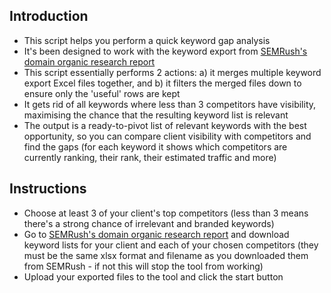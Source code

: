 ## Introduction

- This script helps you perform a quick keyword gap analysis
- It's been designed to work with the keyword export from [SEMRush's domain organic research report](https://www.semrush.com/analytics/organic/positions/?sortField=&sortDirection=desc&db=uk&q=ebay.com&searchType=domain)
- This script essentially performs 2 actions: a) it merges multiple keyword export Excel files together, and b) it filters the merged files down to ensure only the 'useful' rows are kept
- It gets rid of all keywords where less than 3 competitors have visibility, maximising the chance that the resulting keyword list is relevant
- The output is a ready-to-pivot list of relevant keywords with the best opportunity, so you can compare client visibility with competitors and find the gaps (for each keyword it shows which competitors are currently ranking, their rank, their estimated traffic and more)

## Instructions

- Choose at least 3 of your client's top competitors (less than 3 means there's a strong chance of irrelevant and branded keywords)
- Go to [SEMRush's domain organic research report](https://www.semrush.com/analytics/organic/positions/?sortField=&sortDirection=desc&db=uk&q=ebay.com&searchType=domain) and download keyword lists for your client and each of your chosen competitors (they must be the same xlsx format and filename as you downloaded them from SEMRush - if not this will stop the tool from working)
- Upload your exported files to the tool and click the start button
